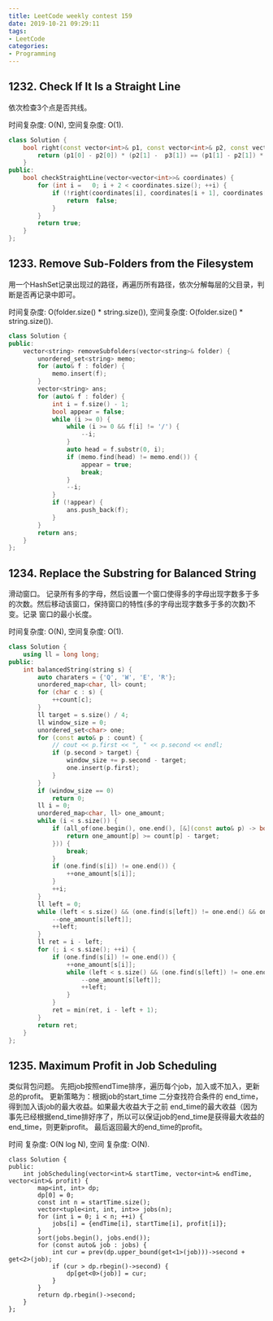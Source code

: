 ```yaml
---
title: LeetCode weekly contest 159
date: 2019-10-21 09:29:11
tags:
- LeetCode
categories:
- Programming
---
```


## 1232. Check If It Is a Straight Line

依次检查3个点是否共线。

时间复杂度: O(N),
空间复杂度: O(1).

```cpp
class Solution {
    bool right(const vector<int>& p1, const vector<int>& p2, const vector<int>& p3) {
        return (p1[0] - p2[0]) * (p2[1] -  p3[1]) == (p1[1] - p2[1]) * (p2[0] - p3[0]);
    }
public:
    bool checkStraightLine(vector<vector<int>>& coordinates) {
        for (int i =   0; i + 2 < coordinates.size(); ++i) {
            if (!right(coordinates[i], coordinates[i + 1], coordinates[i + 2])) {
                return  false;
            }
        }
        return true;
    }
};
```

## 1233. Remove Sub-Folders from the Filesystem

用一个HashSet记录出现过的路径，再遍历所有路径，依次分解每层的父目录，判断是否再记录中即可。

时间复杂度: O(folder.size() * string.size()),
空间复杂度: O(folder.size() * string.size()).

```cpp
class Solution {
public:
    vector<string> removeSubfolders(vector<string>& folder) {
        unordered_set<string> memo;
        for (auto& f : folder) {
            memo.insert(f);
        }
        vector<string> ans;
        for (auto& f : folder) {
            int i = f.size() - 1;
            bool appear = false;
            while (i >= 0) {
                while (i >= 0 && f[i] != '/') {
                    --i;
                }
                auto head = f.substr(0, i);
                if (memo.find(head) != memo.end()) {
                    appear = true;
                    break;
                }
                --i;
            }
            if (!appear) {
                ans.push_back(f);
            }
        }
        return ans;
    }
};
```

## 1234. Replace the Substring for Balanced String

滑动窗口。
记录所有多的字母，然后设置一个窗口使得多的字母出现字数多于多的次数。然后移动该窗口，保持窗口的特性(多的字母出现字数多于多的次数)不变。记录 窗口的最小长度。

时间复杂度: O(N),
空间复杂度: O(1).

```cpp
class Solution {
    using ll = long long;
public:
    int balancedString(string s) {
        auto charaters = {'Q', 'W', 'E', 'R'};
        unordered_map<char, ll> count;
        for (char c : s) {
            ++count[c];
        }
        ll target = s.size() / 4;
        ll window_size = 0;
        unordered_set<char> one;
        for (const auto& p : count) {
            // cout << p.first << ", " << p.second << endl;
            if (p.second > target) {
                window_size += p.second - target;
                one.insert(p.first);
            }
        }
        if (window_size == 0)
            return 0;
        ll i = 0;
        unordered_map<char, ll> one_amount;
        while (i < s.size()) {
            if (all_of(one.begin(), one.end(), [&](const auto& p) -> bool {
                return one_amount[p] >= count[p] - target;
            })) {
                break;
            }
            if (one.find(s[i]) != one.end()) {
                ++one_amount[s[i]];
            }
            ++i;
        }
        ll left = 0;
        while (left < s.size() && (one.find(s[left]) != one.end() && one_amount[s[left]] > count[s[left]] - target) || (one.find(s[left]) == one.end())) {
            --one_amount[s[left]];
            ++left;
        }
        ll ret = i - left;
        for (; i < s.size(); ++i) {
            if (one.find(s[i]) != one.end()) {
                ++one_amount[s[i]];
                while (left < s.size() && (one.find(s[left]) != one.end() && one_amount[s[left]] > count[s[left]] - target) || (one.find(s[left]) == one.end())) {
                    --one_amount[s[left]];
                    ++left;
                }
            }
            ret = min(ret, i - left + 1);
        }
        return ret;
    }
};
```

## 1235. Maximum Profit in Job Scheduling

类似背包问题。
先把job按照endTime排序，遍历每个job，加入或不加入，更新总的profit。
更新策略为：根据job的start_time 二分查找符合条件的 end_time，得到加入该job的最大收益。如果最大收益大于之前 end_time的最大收益（因为 事先已经根据end_time排好序了，所以可以保证job的end_time是获得最大收益的end_time，则更新profit。
最后返回最大的end_time的profit。

时间 复杂度: O(N log N),
空间 复杂度: O(N).

```
class Solution {
public:
    int jobScheduling(vector<int>& startTime, vector<int>& endTime, vector<int>& profit) {
        map<int, int> dp;
        dp[0] = 0;
        const int n = startTime.size();
        vector<tuple<int, int, int>> jobs(n);
        for (int i = 0; i < n; ++i) {
            jobs[i] = {endTime[i], startTime[i], profit[i]};
        }
        sort(jobs.begin(), jobs.end());
        for (const auto& job : jobs) {
            int cur = prev(dp.upper_bound(get<1>(job)))->second + get<2>(job);
            if (cur > dp.rbegin()->second) {
                dp[get<0>(job)] = cur;
            }
        }
        return dp.rbegin()->second;
    }
};
```